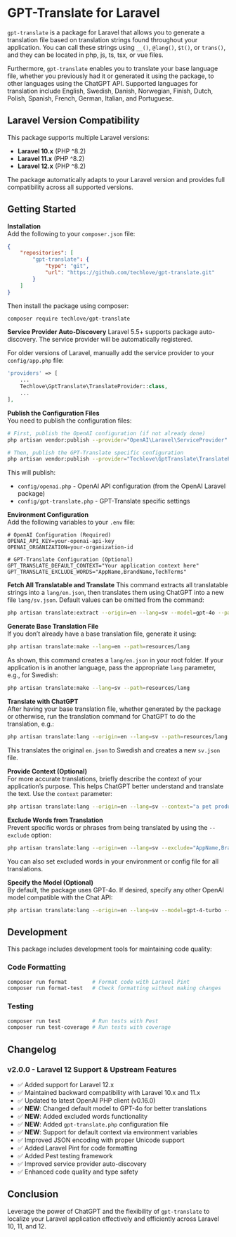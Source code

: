 # GPT-Translate for Laravel

`gpt-translate` is a package for Laravel that allows you to generate a translation file based on translation strings found throughout your application. You can call these strings using `__()`, `@lang()`, `$t()`, or `trans()`, and they can be located in php, js, ts, tsx, or vue files.

Furthermore, `gpt-translate` enables you to translate your base language file, whether you previously had it or generated it using the package, to other languages using the ChatGPT API. Supported languages for translation include English, Swedish, Danish, Norwegian, Finish, Dutch, Polish, Spanish, French, German, Italian, and Portuguese.

## Laravel Version Compatibility

This package supports multiple Laravel versions:
- **Laravel 10.x** (PHP ^8.2)
- **Laravel 11.x** (PHP ^8.2)  
- **Laravel 12.x** (PHP ^8.2)

The package automatically adapts to your Laravel version and provides full compatibility across all supported versions.

## Getting Started

**Installation**  
    Add the following to your `composer.json` file:
```json
{
    "repositories": [
        "gpt-translate": {
            "type": "git",
            "url": "https://github.com/techlove/gpt-translate.git"
        }
    ]
}
```

   Then install the package using composer:
```bash
composer require techlove/gpt-translate
```

**Service Provider Auto-Discovery**
Laravel 5.5+ supports package auto-discovery. The service provider will be automatically registered. 

For older versions of Laravel, manually add the service provider to your `config/app.php` file:
```php
'providers' => [
    ...
    Techlove\GptTranslate\TranslateProvider::class,
    ...
],
```


**Publish the Configuration Files**  
You need to publish the configuration files:

```bash
# First, publish the OpenAI configuration (if not already done)
php artisan vendor:publish --provider="OpenAI\Laravel\ServiceProvider"

# Then, publish the GPT-Translate specific configuration
php artisan vendor:publish --provider="Techlove\GptTranslate\TranslateProvider"
```

This will publish:
- `config/openai.php` - OpenAI API configuration (from the OpenAI Laravel package)
- `config/gpt-translate.php` - GPT-Translate specific settings

**Environment Configuration**  
Add the following variables to your `.env` file:

```env
# OpenAI Configuration (Required)
OPENAI_API_KEY=your-openai-api-key
OPENAI_ORGANIZATION=your-organization-id

# GPT-Translate Configuration (Optional)
GPT_TRANSLATE_DEFAULT_CONTEXT="Your application context here"
GPT_TRANSLATE_EXCLUDE_WORDS="AppName,BrandName,TechTerms"
```

**Fetch All Translatable and Translate**
This command extracts all translatable strings into a `lang/en.json`, then translates them using ChatGPT into a new file `lang/sv.json`.
Default values can be omitted from the command:
```bash
php artisan translate:extract --origin=en --lang=sv --model=gpt-4o --path=resources/lang
```

**Generate Base Translation File**  
If you don’t already have a base translation file, generate it using:
```bash
php artisan translate:make --lang=en --path=resources/lang
```
As shown, this command creates a `lang/en.json` in your root folder. If your application is in another language, pass the appropriate `lang` parameter, e.g., for Swedish:
```bash
php artisan translate:make --lang=sv --path=resources/lang
```


**Translate with ChatGPT**  
After having your base translation file, whether generated by the package or otherwise, run the translation command for ChatGPT to do the translation, e.g.:
```bash
php artisan translate:lang --origin=en --lang=sv --path=resources/lang
```
This translates the original `en.json` to Swedish and creates a new `sv.json` file.

**Provide Context (Optional)**  
For more accurate translations, briefly describe the context of your application’s purpose. This helps ChatGPT better understand and translate the text. Use the `context` parameter:
```bash
php artisan translate:lang --origin=en --lang=sv --context="a pet product sales application" --path=resources/lang
```


**Exclude Words from Translation**  
Prevent specific words or phrases from being translated by using the `--exclude` option:
```bash
php artisan translate:lang --origin=en --lang=sv --exclude="AppName,BrandName,API" --path=resources/lang
```

You can also set excluded words in your environment or config file for all translations.

**Specify the Model (Optional)**  
By default, the package uses GPT-4o. If desired, specify any other OpenAI model compatible with the Chat API:
```bash
php artisan translate:lang --origin=en --lang=sv --model=gpt-4-turbo --path=resources/lang
```


## Development

This package includes development tools for maintaining code quality:

### Code Formatting
```bash
composer run format        # Format code with Laravel Pint
composer run format-test   # Check formatting without making changes
```

### Testing
```bash
composer run test          # Run tests with Pest
composer run test-coverage # Run tests with coverage
```

## Changelog

### v2.0.0 - Laravel 12 Support & Upstream Features
- ✅ Added support for Laravel 12.x
- ✅ Maintained backward compatibility with Laravel 10.x and 11.x
- ✅ Updated to latest OpenAI PHP client (v0.16.0)
- ✅ **NEW**: Changed default model to GPT-4o for better translations
- ✅ **NEW**: Added excluded words functionality
- ✅ **NEW**: Added `gpt-translate.php` configuration file
- ✅ **NEW**: Support for default context via environment variables
- ✅ Improved JSON encoding with proper Unicode support
- ✅ Added Laravel Pint for code formatting
- ✅ Added Pest testing framework
- ✅ Improved service provider auto-discovery
- ✅ Enhanced code quality and type safety

## Conclusion

Leverage the power of ChatGPT and the flexibility of `gpt-translate` to localize your Laravel application effectively and efficiently across Laravel 10, 11, and 12.
